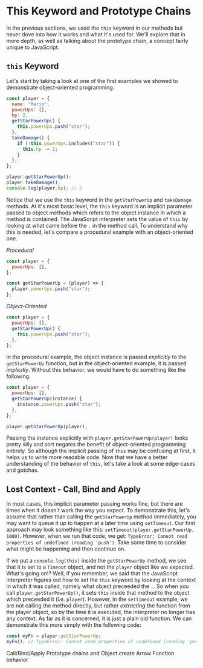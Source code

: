 # This Keyword and Prototype Chains

In the previous sections, we used the `this` keyword in our methods but never dove into how it works and what it's used for. We'll explore that in more depth, as well as talking about the prototype chain, a concept fairly unique to JavaScript.

## `this` Keyword

Let's start by taking a look at one of the first examples we showed to demonstrate object-oriented programming.

```js
const player = {
  name: "Mario",
  powerUps: [],
  hp: 2,
  getStarPowerUp() {
    this.powerUps.push("star");
  },
  takeDamage() {
    if (!this.powerUps.includes("star")) {
      this.hp -= 1;
    }
  },
};

player.getStarPowerUp();
player.takeDamage();
console.log(player.hp); // 2
```

Notice that we use the `this` keyword in the `getStarPowerUp` and `takeDamage` methods. At it's most basic level, the `this` keyword is an implicit parameter passed to object methods which refers to the object instance in which a method is contained. The JavaScript interpreter sets the value of `this` by looking at what came before the `.` in the method call. To understand why this is needed, let's compare a procedural example with an object-oriented one.

_Procedural_

```js
const player = {
  powerUps: [],
};

const getStarPowerUp = (player) => {
  player.powerUps.push("star");
};
```

_Object-Oriented_

```js
const player = {
  powerUps: [],
  getStarPowerUp() {
    this.powerUps.push("star");
  },
};
```

In the procedural example, the object instance is passed _explicitly_ to the `getStarPowerUp` function, but in the object-oriented example, it is passed _implicitly_. Without this behavior, we would have to do something like the following.

```js
const player = {
  powerUps: [],
  getStarPowerUp(instance) {
    instance.powerUps.push("star");
  },
};

player.getStarPowerUp(player);
```

Passing the instance explicitly with `player.getStarPowerUp(player)` looks pretty silly and sort negates the benefit of object-oriented programming entirely. So although the implicit passing of `this` may be confusing at first, it helps us to write more readable code. Now that we have a better understanding of the behavior of `this`, let's take a look at some edge-cases and gotchas.

## Lost Context - Call, Bind and Apply

In most cases, this implicit parameter passing works fine, but there are times when it doesn't work the way you expect. To demonstrate this, let's assume that rather than calling the `getStarPowerUp` method immediately, you may want to queue it up to happen at a later time using `setTimeout`. Our first approach may look something like this: `setTimeout(player.getStarPowerUp, 1000)`. However, when we run that code, we get: `TypeError: Cannot read properties of undefined (reading 'push')`. Take some time to consider what might be happening and then continue on.

If we put a `console.log(this)` inside the `getStarPowerUp` method, we see that it is set to a `Timeout` object, and not the `player` object like we expected. What's going on!? Well, if you remember, we said that the JavaScript interpreter figures out how to set the `this` keyword by looking at the context in which it was called, namely what object preceeded the `.`. So when you call `player.getStarPowerUp()`, it sets `this` inside that method to the object which preceeded it (i.e. `player`). However, in the `setTimeout` example, we are not calling the method directly, but rather _extracting_ the function from the player object, so by the time it is executed, the interpreter no longer has any context. As far as it is concerned, it is just a plain old function. We can demonstrate this more simply with the following code:

```js
const myFn = player.getStarPowerUp;
myFn(); // TypeError: Cannot read properties of undefined (reading 'push')
```

Call/Bind/Apply
Prototype chains and Object.create
Arrow Function behavior
